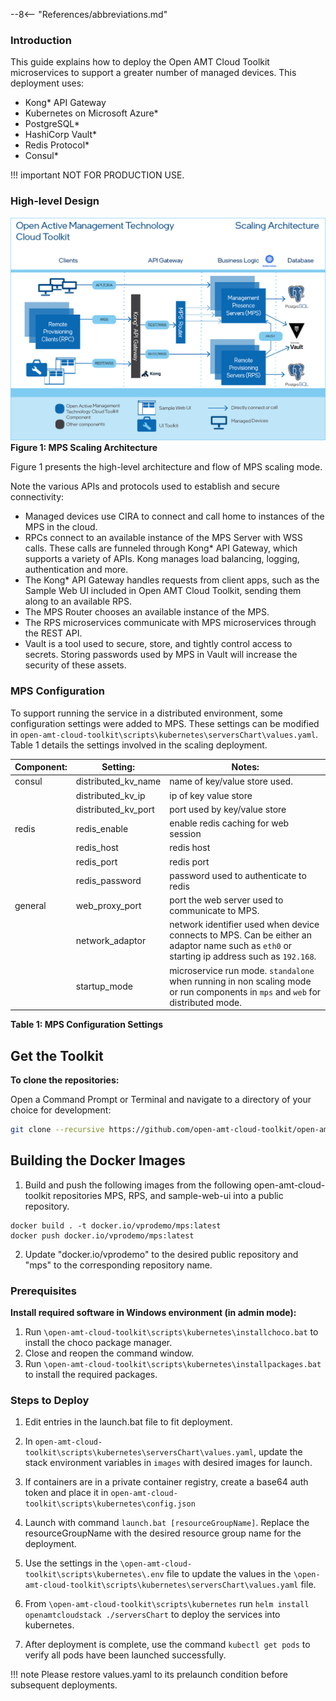 --8<-- "References/abbreviations.md"
### Introduction
This guide explains how to deploy the Open AMT Cloud Toolkit microservices to support a greater number of managed devices. This deployment uses: 

* Kong* API Gateway
* Kubernetes on Microsoft Azure*
* PostgreSQL*
* HashiCorp Vault*
* Redis Protocol*
* Consul*

!!! important
    NOT FOR PRODUCTION USE.

### High-level Design

[![Scaling architecture](../assets/images/HighLevelArchitectureScaling.png)](../assets/images/HighLevelArchitectureScaling.png)
**Figure 1: MPS Scaling Architecture**

Figure 1 presents the high-level architecture and flow of MPS scaling mode. 

Note the various APIs and protocols used to establish and secure connectivity: 
    
* Managed devices use CIRA to connect and call home to instances of the MPS in the cloud. 
* RPCs connect to an available instance of the MPS Server with WSS calls. These calls are funneled through Kong* API Gateway, which supports a variety of APIs. Kong manages load balancing, logging, authentication and more. 
* The Kong* API Gateway handles requests from client apps, such as the Sample Web UI included in Open AMT Cloud Toolkit, sending them along to an available RPS.
* The MPS Router chooses an available instance of the MPS.
* The RPS microservices communicate with MPS microservices through the REST API. 
* Vault is a tool used to secure, store, and tightly control access to secrets. Storing passwords used by MPS in Vault will increase the security of these assets.
  
### MPS Configuration
To support running the service in a distributed environment, some configuration settings were added to MPS. These settings can be modified in `open-amt-cloud-toolkit\scripts\kubernetes\serversChart\values.yaml`. Table 1 details the settings involved in the scaling deployment.


| Component:        | Setting:           | Notes:  |
| ------------- |-------------| -----|
| consul     | distributed_kv_name  | name of key/value store used. |
|       | distributed_kv_ip      |   ip of key value store |
|| distributed_kv_port      |    port used by key/value store |
| redis| redis_enable | enable redis caching for web session |
||redis_host|redis host|
||redis_port|redis port|
||redis_password|password used to authenticate to redis|
|general|web_proxy_port|port the web server used to communicate to MPS.|
||network_adaptor|network identifier used when device connects to MPS. Can be either an adaptor name such as `eth0` or starting ip address such as `192.168`.|
||startup_mode|microservice run mode. `standalone` when running in non scaling mode or run components in `mps` and `web` for distributed mode.|

**Table 1: MPS Configuration Settings**

## Get the Toolkit

**To clone the repositories:**

Open a Command Prompt or Terminal and navigate to a directory of your choice for development:

``` bash
git clone --recursive https://github.com/open-amt-cloud-toolkit/open-amt-cloud-toolkit
```

## Building the Docker Images
1. Build and push the following images from the following open-amt-cloud-toolkit repositories MPS, RPS, and sample-web-ui into a public repository.
```
docker build . -t docker.io/vprodemo/mps:latest
docker push docker.io/vprodemo/mps:latest
```
2. Update "docker.io/vprodemo" to the desired public repository and "mps" to the corresponding repository name. 

### Prerequisites
**Install required software in Windows environment (in admin mode):**

1. Run `\open-amt-cloud-toolkit\scripts\kubernetes\installchoco.bat` to install the choco package manager.
2. Close and reopen the command window.
3. Run `\open-amt-cloud-toolkit\scripts\kubernetes\installpackages.bat` to install the required packages.

### Steps to Deploy

1. Edit entries in the launch.bat file to fit deployment.
   
2.  In `open-amt-cloud-toolkit\scripts\kubernetes\serversChart\values.yaml`, update the stack environment variables in `images` with desired images for launch.

3. If containers are in a private container registry, create a base64 auth token and place it in `open-amt-cloud-toolkit\scripts\kubernetes\config.json`

4. Launch with command `launch.bat [resourceGroupName]`. Replace the resourceGroupName with the desired resource group name for the deployment.

5. Use the settings in the `\open-amt-cloud-toolkit\scripts\kubernetes\.env` file to update the values in the `\open-amt-cloud-toolkit\scripts\kubernetes\serversChart\values.yaml` file.

6. From `\open-amt-cloud-toolkit\scripts\kubernetes` run `helm install openamtcloudstack ./serversChart` to deploy the services into kubernetes.

7. After deployment is complete, use the command `kubectl get pods` to verify all pods have been launched successfully.

!!! note 
    Please restore values.yaml to its prelaunch condition before subsequent deployments.

